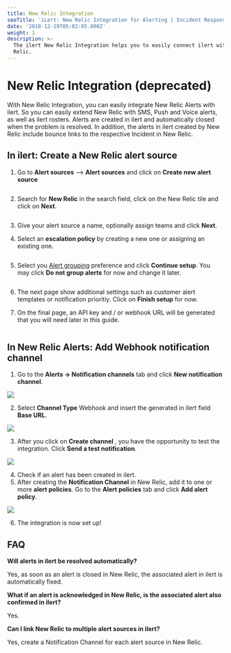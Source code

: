 ```yaml
---
title: New Relic Integration
seoTitle: 'iLert: New Relic Integration for Alerting | Incident Response | Uptime'
date: '2018-12-29T05:02:05.000Z'
weight: 1
description: >-
  The ilert New Relic Integration helps you to easily connect ilert with New
  Relic.
---
```


# New Relic Integration (deprecated)

With New Relic Integration, you can easily integrate New Relic Alerts with ilert. So you can easily extend New Relic with SMS, Push and Voice alerts, as well as ilert rosters. Alerts are created in ilert and automatically closed when the problem is resolved. In addition, the alerts in ilert created by New Relic include bounce links to the respective Incident in New Relic.

## In ilert: Create a New Relic alert source <a href="#create-alarm-source" id="create-alarm-source"></a>

1.  Go to **Alert sources** --> **Alert sources** and click on **Create new alert source**

    <figure><img src="../../../.gitbook/assets/Screenshot 2023-08-28 at 10.21.10.png" alt=""><figcaption></figcaption></figure>
2.  Search for **New Relic** in the search field, click on the New Relic tile and click on **Next**.&#x20;

    <figure><img src="../../../.gitbook/assets/Screenshot 2023-08-28 at 10.24.23.png" alt=""><figcaption></figcaption></figure>
3. Give your alert source a name, optionally assign teams and click **Next**.
4.  Select an **escalation policy** by creating a new one or assigning an existing one.

    <figure><img src="../../../.gitbook/assets/Screenshot 2023-08-28 at 11.37.47.png" alt=""><figcaption></figcaption></figure>
5.  Select you [Alert grouping](../../../alerting/alert-sources.md#alert-grouping) preference and click **Continue setup**. You may click **Do not group alerts** for now and change it later.&#x20;

    <figure><img src="../../../.gitbook/assets/Screenshot 2023-08-28 at 11.38.24.png" alt=""><figcaption></figcaption></figure>
6. The next page show additional settings such as customer alert templates or notification prioritiy. Click on **Finish setup** for now.
7.  On the final page, an API key and / or webhook URL will be generated that you will need later in this guide.

    <figure><img src="../../../.gitbook/assets/Screenshot 2023-08-28 at 11.47.34 (1).png" alt=""><figcaption></figcaption></figure>

## In New Relic Alerts: Add Webhook notification channel <a href="#add-webhook" id="add-webhook"></a>

1. Go to the **Alerts → Notification channels** tab and click **New notification channel**.

![](../../../.gitbook/assets/nr3.png)

2. Select **Channel Type** Webhook and insert the generated in ilert field **Base URL**.

![](../../../.gitbook/assets/nr4_png.png)

3. After you click on **Create channel** , you have the opportunity to test the integration. Click **Send a test notification**.

![](../../../.gitbook/assets/nr5.png)

4. Check if an alert has been created in ilert.
5. After creating the **Notification Channel** in New Relic, add it to one or more **alert policies**. Go to the **Alert policies** tab and click **Add alert policy**.

![](../../../.gitbook/assets/nr6.png)

6. The integration is now set up!

## FAQ <a href="#faq" id="faq"></a>

**Will alerts in ilert be resolved automatically?**

Yes, as soon as an alert is closed in New Relic, the associated alert in ilert is automatically fixed.

**What if an alert is acknowledged in New Relic, is the associated alert also confirmed in ilert?**

Yes.

**Can I link New Relic to multiple alert sources in ilert?**

Yes, create a Notification Channel for each alert source in New Relic.
